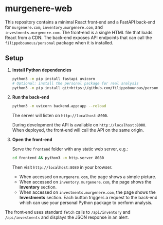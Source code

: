 # murgenere-web

This repository contains a minimal React front‑end and a FastAPI back‑end for
`murgenere.com`, `inventory.murgenere.com`, and `investments.murgenere.com`. The front‑end is a single HTML file that
loads React from a CDN. The back‑end exposes API endpoints that can call the
`filippobounous/personal` package when it is installed.

## Setup

1. **Install Python dependencies**

   ```bash
   python3 -m pip install fastapi uvicorn
   # Optional: install the personal package for real analysis
   python3 -m pip install git+https://github.com/filippobounous/personal.git
   ```

2. **Run the back‑end**

   ```bash
   python3 -m uvicorn backend.app:app --reload
   ```

   The server will listen on `http://localhost:8000`.

   During development the API is available on `http://localhost:8000`.
   When deployed, the front‑end will call the API on the same origin.

3. **Open the front‑end**

   Serve the `frontend` folder with any static web server, e.g.:

   ```bash
   cd frontend && python3 -m http.server 8080
   ```

   Then visit `http://localhost:8080` in your browser.
   - When accessed on `murgenere.com`, the page shows a simple picture.
   - When accessed on `inventory.murgenere.com`, the page shows the **Inventory**
     section.
   - When accessed on `investments.murgenere.com`, the page shows the
     **Investments** section.
   Each button triggers a request to the back‑end which can use your personal
   Python package to perform analysis.

The front‑end uses standard `fetch` calls to `/api/inventory` and
`/api/investments` and displays the JSON response in an alert.
